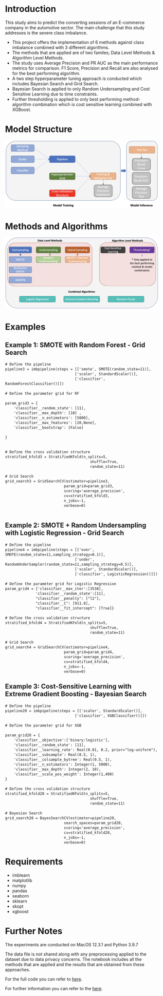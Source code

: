 # Introduction

This study aims to predict the converting sessions of an E-commerce company in the automotive sector. The main challenge that this study addresses is the severe class imbalance.  


* This project offers the implementation of 6 methods against class imbalance combined with 3 different algorithms.
* The methods that are applied are of two familes; Data Level Methods & Algorithm Level Methods.
* The study uses Average Precision and PR AUC as the main performance metrics for comparison. F1 Score, Precision and Recall are also analysed for the best performing algorithm.
* A two step hyperparameter tuning approach is conducted which includes Bayesian Search and Grid Search.
* Bayesian Search is applied to only Random Undersampling and Cost Sensitive Learning due to time constraints.
* Further thresholding is applied to only best performing method-algorithm combination which is cost sensitive learning combined with XGBoost.

# Model Structure

![Model Structure](Model_Structure.png)

# Methods and Algorithms

![Methods Algorithms](Methods_Algorithms.png)

# Examples

## Example 1: SMOTE with Random Forest - Grid Search

```
# Define the pipeline
pipeline3 = imbpipeline(steps = [['smote', SMOTE(random_state=11)],
                                ['scaler', StandardScaler()],
                                ['classifier', RandomForestClassifier()]])

# Define the parameter grid for RF

param_grid3 = {
    'classifier__random_state': [11],
    'classifier__max_depth': [10] ,
    'classifier__n_estimators': [5000],
    'classifier__max_features': [20,None],
    'classifier__bootstrap': [False]
    
}


# Define the cross validation structure
stratified_kfold3 = StratifiedKFold(n_splits=5,
                                       shuffle=True,
                                       random_state=11)

# Grid Search
grid_search3 = GridSearchCV(estimator=pipeline3,
                           param_grid=param_grid3,
                           scoring='average_precision',
                           cv=stratified_kfold3,
                           n_jobs=-1,
                           verbose=0)
                                   
```

## Example 2: SMOTE + Random Undersampling with Logistic Regression - Grid Search

```
# Define the pipeline
pipeline4 = imbpipeline(steps = [['over', SMOTE(random_state=11,sampling_strategy=0.1)],
                                ['under', RandomUnderSampler(random_state=11,sampling_strategy=0.5)],
                                ['scaler', StandardScaler()],
                                ['classifier', LogisticRegression()]])

# Define the parameter grid for Logistic Regression
param_grid4 = {'classifier__max_iter':[3538],
              'classifier__random_state':[11],
              "classifier__penalty": ["l2"],
              "classifier__C": [911.8],
              "classifier__fit_intercept": [True]}

# Define the cross validation structure
stratified_kfold4 = StratifiedKFold(n_splits=5,
                                       shuffle=True,
                                       random_state=11)

# Grid Search
grid_search4 = GridSearchCV(estimator=pipeline4,
                           param_grid=param_grid4,
                           scoring='average_precision',
                           cv=stratified_kfold4,
                           n_jobs=-1,
                           verbose=0)
```

## Example 3: Cost-Sensitive Learning with Extreme Gradient Boosting - Bayesian Search


```
# Define the pipeline
pipeline20 = imbpipeline(steps = [['scaler', StandardScaler()],
                                ['classifier', XGBClassifier()]])

# Define the parameter grid for XGB

param_grid20 = {
    'classifier__objective':['binary:logistic'],
    'classifier__random_state': [11],
    'classifier__learning_rate': Real(0.01, 0.2, prior="log-uniform"),
    'classifier__subsample': Real(0.5, 1),
    'classifier__colsample_bytree': Real(0.5, 1),
    'classifier__n_estimators': Integer(1, 5000),
    'classifier__max_depth': Integer(2, 10),
    'classifier__scale_pos_weight': Integer(1,400)
}

# Define the cross validation structure
stratified_kfold20 = StratifiedKFold(n_splits=5,
                                       shuffle=True,
                                       random_state=11)

# Bayesian Search
grid_search20 = BayesSearchCV(estimator=pipeline20,
                           search_spaces=param_grid20,
                           scoring='average_precision',
                           cv=stratified_kfold20,
                           n_jobs=-1,
                           verbose=0)
```

# Requirements

* imblearn
* matplotlib
* numpy
* pandas
* seaborn
* sklearn
* skopt
* xgboost

# Further Notes

The experiments are conducted on MacOS 12.3.1 and Python 3.9.7

The data file is not shared along with any preprocessing applied to the dataset due to data privacy concerns. The notebook includes all the methods that are applied and the results that are obtained from these approaches.

For the full code you can refer to [here](Thesis_Final.ipynb).

For further information you can refer to the [here](Thesis_Berkay_Kocak_614468.pdf). 
